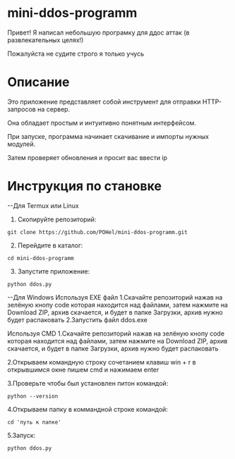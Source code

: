 # mini-ddos-programm
Привет!
Я написал небольшую програмку для ддос аттак (в развлекательных целях!)

Пожалуйста не судите строго я только учусь

# Описание

Это приложение представляет собой инструмент для отправки HTTP-запросов на сервер. 

Она обладает простым и интуитивно понятным интерфейсом.

При запуске, программа начинает скачивание и импорты нужных модулей. 

Затем проверяет обновления и просит вас ввести ip


# Инструкция по становке
--Для Termux или Linux
1. Скопируйте репозиторий:

```
git clone https://github.com/POHel/mini-ddos-programm.git
```

2. Перейдите в каталог:

```
cd mini-ddos-programm
```

3. Запустите приложение:
   
```
python ddos.py
```
--Для Windows
Используя EXE файл
1.Скачайте репозиторий нажав на зелёную кнопу code которая находится над файлами, 
затем нажмите на Download ZIP, архив скачается, и будет в папке Загрузки, архив нужно будет распаковать
2.Запустить файл ddos.exe

Используя CMD
1.Скачайте репозиторий нажав на зелёную кнопу code которая находится над файлами, 
затем нажмите на Download ZIP, архив скачается, и будет в папке Загрузки, архив нужно будет распаковать

2.Открываем командную строку
сочетанием клавиш win + r 
в открывшимся окне пишем cmd и нажимаем enter

3.Проверьте чтобы был установлен питон
командой:

```
python --version
```

4.Открываем папку в коммандной строке командой:

```
cd 'путь к папке'
```

5.Запуск:

```
python ddos.py
```











